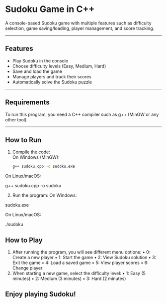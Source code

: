 
# Sudoku Game in C++  
A console-based Sudoku game with multiple features such as difficulty selection, game saving/loading, player management, and score tracking.

---

## Features
- Play Sudoku in the console  
- Choose difficulty levels (Easy, Medium, Hard)  
- Save and load the game  
- Manage players and track their scores  
- Automatically solve the Sudoku puzzle  

---

## Requirements
To run this program, you need a C++ compiler such as g++ (MinGW or any other tool).

---

## How to Run
1. Compile the code:  
   On Windows (MinGW):
   ```bash
   g++ sudoku.cpp -o sudoku.exe
On Linux/macOS:

g++ sudoku.cpp -o sudoku

 2. Run the program:
On Windows:

sudoku.exe

On Linux/macOS:

./sudoku



## How to Play

 1. After running the program, you will see different menu options:
 • 0: Create a new player
 • 1: Start the game
 • 2: View Sudoku solution
 • 3: Exit the game
 • 4: Load a saved game
 • 5: View player scores
 • 6: Change player
 2. When starting a new game, select the difficulty level:
 • 1: Easy (5 minutes)
 • 2: Medium (3 minutes)
 • 3: Hard (2 minutes)

## Enjoy playing Sudoku!
